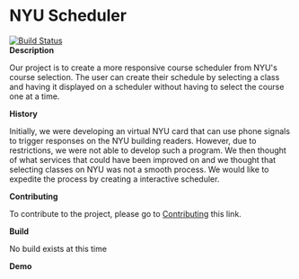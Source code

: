 # NYU Scheduler  
[![Build Status](https://travis-ci.com/nyu-software-engineering/fall-2019-course-scheduler.svg?branch=master)](https://travis-ci.com/nyu-software-engineering/fall-2019-course-scheduler)  
**Description**

Our project is to create a more responsive course scheduler from NYU's course selection. The user can create their schedule by selecting a class and having it displayed on a scheduler without having to select the course one at a time.

**History**

Initially, we were developing an virtual NYU card that can use phone signals to trigger responses on the NYU building readers. However, due to restrictions, we were not able to develop such a program. 
We then thought of what services that could have been improved on and we thought that selecting classes on NYU was not a smooth process. We would like to expedite the process by creating a interactive scheduler.

**Contributing**

To contribute to the project, please go to [Contributing](./CONTRIBUTING.md) this link.

**Build**

No build exists at this time

**Demo**

[](demo.gif)
